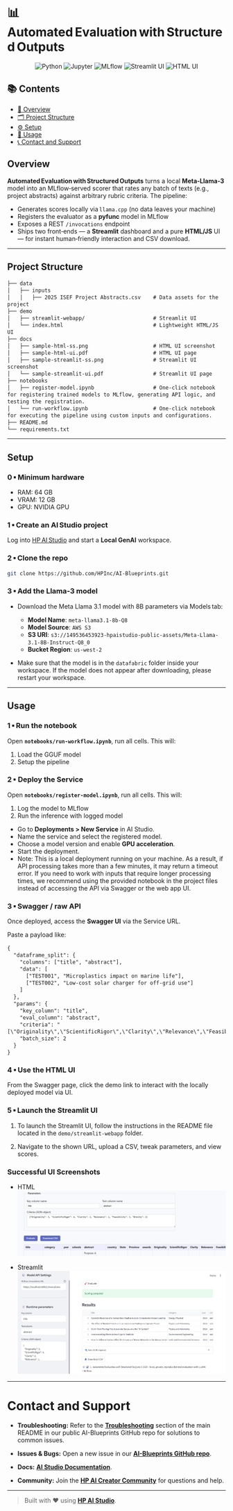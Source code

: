 # 📊 Automated Evaluation with Structured Outputs

<div align="center">

![Python](https://img.shields.io/badge/Python-3.11+-blue.svg?logo=python)
![Jupyter](https://img.shields.io/badge/Jupyter-supported-orange.svg?logo=jupyter)
![MLflow](https://img.shields.io/badge/MLflow-enabled-blue.svg?logo=mlflow)
![Streamlit UI](https://img.shields.io/badge/User%20Interface-Streamlit-ff4b4b.svg?logo=streamlit)
![HTML UI](https://img.shields.io/badge/User%20Interface-HTML-blue.svg?logo=html5)

</div>

## 📚 Contents

- [🧠 Overview](#overview)
- [🗂 Project Structure](#project-structure)
- [⚙️ Setup](#setup)
- [🚀 Usage](#usage)
- [📞 Contact and Support](#contact-and-support)

## Overview

**Automated Evaluation with Structured Outputs** turns a local **Meta‑Llama‑3** model into an MLflow‑served scorer that rates any batch of texts (e.g., project abstracts) against arbitrary rubric criteria.
The pipeline:

- Generates scores locally via `llama.cpp` (no data leaves your machine)
- Registers the evaluator as a **pyfunc** model in MLflow
- Exposes a REST `/invocations` endpoint
- Ships two front‑ends — a **Streamlit** dashboard and a pure **HTML/JS** UI — for instant human‑friendly interaction and CSV download.

---

## Project Structure

```
├── data
│   ├── inputs
│   │   ├── 2025 ISEF Project Abstracts.csv    # Data assets for the project
├── demo
│   ├── streamlit-webapp/                      # Streamlit UI
│   └── index.html                             # Lightweight HTML/JS UI
├── docs
│   ├── sample-html-ss.png                     # HTML UI screenshot
│   ├── sample-html-ui.pdf                     # HTML UI page
│   ├── sample-streamlit-ss.png                # Streamlit UI screenshot
│   └── sample-streamlit-ui.pdf                # Streamlit UI page
├── notebooks
│   ├── register-model.ipynb                   # One‑click notebook for registering trained models to MLflow, generating API logic, and testing the registration.
│   └── run-workflow.ipynb                     # One‑click notebook for executing the pipeline using custom inputs and configurations.
├── README.md
└── requirements.txt
```

---

## Setup

### 0 ▪ Minimum hardware

- RAM: 64 GB
- VRAM: 12 GB
- GPU: NVIDIA GPU

### 1 ▪ Create an AI Studio project

Log into [HP AI Studio](https://zdocs.datascience.hp.com/docs/aistudio/overview) and start a **Local GenAI** workspace.

### 2 ▪ Clone the repo

```bash
git clone https://github.com/HPInc/AI-Blueprints.git
```

### 3 ▪ Add the Llama‑3 model

- Download the Meta Llama 3.1 model with 8B parameters via Models tab:

  - **Model Name**: `meta-llama3.1-8b-Q8`
  - **Model Source**: `AWS S3`
  - **S3 URI**: `s3://149536453923-hpaistudio-public-assets/Meta-Llama-3.1-8B-Instruct-Q8_0`
  - **Bucket Region**: `us-west-2`

- Make sure that the model is in the `datafabric` folder inside your workspace. If the model does not appear after downloading, please restart your workspace.

---

## Usage

### 1 ▪ Run the notebook

Open **`notebooks/run-workflow.ipynb`**, run all cells.
This will:

1. Load the GGUF model
2. Setup the pipeline

### 2 ▪ Deploy the Service

Open **`notebooks/register-model.ipynb`**, run all cells.
This will:

1. Log the model to MLflow
2. Run the inference with logged model

- Go to **Deployments > New Service** in AI Studio.
- Name the service and select the registered model.
- Choose a model version and enable **GPU acceleration**.
- Start the deployment.
- Note: This is a local deployment running on your machine. As a result, if API processing takes more than a few minutes, it may return a timeout error. If you need to work with inputs that require longer processing times, we recommend using the provided notebook in the project files instead of accessing the API via Swagger or the web app UI.

### 3 ▪ Swagger / raw API

Once deployed, access the **Swagger UI** via the Service URL.

Paste a payload like:

```jsonc
{
  "dataframe_split": {
    "columns": ["title", "abstract"],
    "data": [
      ["TEST001", "Microplastics impact on marine life"],
      ["TEST002", "Low‑cost solar charger for off‑grid use"]
    ]
  },
  "params": {
    "key_column": "title",
    "eval_column": "abstract",
    "criteria": "[\"Originality\",\"ScientificRigor\",\"Clarity\",\"Relevance\",\"Feasibility\",\"Brevity\"]",
    "batch_size": 2
  }
}
```

### 4 ▪ Use the HTML UI

From the Swagger page, click the demo link to interact with the locally deployed model via UI.

### 5 ▪ Launch the Streamlit UI

1. To launch the Streamlit UI, follow the instructions in the README file located in the `demo/streamlit-webapp` folder.

2. Navigate to the shown URL, upload a CSV, tweak parameters, and view scores.

### Successful UI Screenshots

- HTML
  ![Automated Evaluation HTML UI](docs/sample-html-ss.png)

- Streamlit
  ![Automated Evaluation Streamlit UI](docs/sample-streamlit-ss.png)

---

# Contact and Support

- **Troubleshooting:** Refer to the [**Troubleshooting**](https://github.com/HPInc/AI-Blueprints/tree/main?tab=readme-ov-file#troubleshooting) section of the main README in our public AI-Blueprints GitHub repo for solutions to common issues.

- **Issues & Bugs:** Open a new issue in our [**AI-Blueprints GitHub repo**](https://github.com/HPInc/AI-Blueprints).

- **Docs:** [**AI Studio Documentation**](https://zdocs.datascience.hp.com/docs/aistudio/overview).

- **Community:** Join the [**HP AI Creator Community**](https://community.datascience.hp.com/) for questions and help.

---

> Built with ❤️ using [**HP AI Studio**](https://hp.com/ai-studio).
